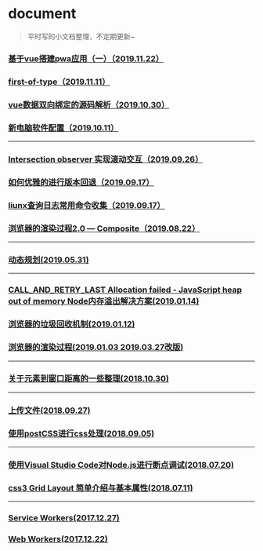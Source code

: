 # document
> 平时写的小文档整理，不定期更新~

### [基于vue搭建pwa应用（一）（2019.11.22）][19]
### [first-of-type（2019.11.11）][18]
### [vue数据双向绑定的源码解析（2019.10.30）][17]
### [新电脑软件配置（2019.10.11）][16]
---
### [Intersection observer 实现滚动交互（2019.09.26）][15]
### [如何优雅的进行版本回退（2019.09.17）][14]
### [liunx查询日志常用命令收集（2019.09.17）][13]
### [浏览器的渲染过程2.0 — Composite（2019.08.22）][12]
---
### [动态规划(2019.05.31)][9]
---
### [CALL_AND_RETRY_LAST Allocation failed - JavaScript heap out of memory Node内存溢出解决方案(2019.01.14)][10]
### [浏览器的垃圾回收机制(2019.01.12)][9]
### [浏览器的渲染过程(2019.01.03  2019.03.27改版)][8]
---
### [关于元素到窗口距离的一些整理(2018.10.30)][1]
--- 
### [上传文件(2018.09.27)][5]
### [使用postCSS进行css处理(2018.09.05)][6]
---
### [使用Visual Studio Code对Node.js进行断点调试(2018.07.20)][4]
### [css3 Grid Layout 简单介绍与基本属性(2018.07.11)][7]
---
### [Service Workers(2017.12.27)][3]
### [Web Workers(2017.12.22)][2]

 
 [1]: https://github.com/includeios/document/issues/1
 [2]: https://github.com/includeios/document/issues/2
 [3]: https://github.com/includeios/document/issues/3
 [4]: https://github.com/includeios/document/issues/4
 [5]: https://github.com/includeios/document/issues/5
 [6]: https://www.jianshu.com/p/3fc3113087ef
 [7]: https://www.jianshu.com/p/c19fc0bd359b
 [8]:https://github.com/includeios/document/issues/6
 [9]:https://github.com/includeios/document/issues/7
 [10]:https://github.com/includeios/document/issues/8
 [11]:https://github.com/includeios/document/issues/9
 [12]:https://github.com/includeios/document/issues/10
 [13]:https://github.com/includeios/document/issues/11
 [14]:https://github.com/includeios/document/issues/12
 [15]:https://github.com/includeios/document/issues/13
 [16]:https://github.com/includeios/document/issues/14
 [17]:https://github.com/includeios/document/issues/15
 [18]:https://github.com/includeios/document/issues/16
 [19]:https://github.com/includeios/document/issues/17
